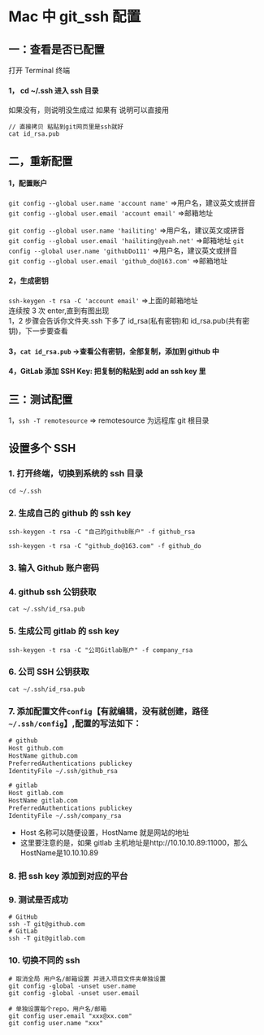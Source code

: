 # Mac 中 git_ssh 配置

## 一：查看是否已配置

打开 Terminal 终端

#### 1， cd ~/.ssh 进入 ssh 目录

如果没有，则说明没生成过
如果有 说明可以直接用

```
// 直接拷贝 粘贴到git网页里是ssh就好
cat id_rsa.pub
```

## 二，重新配置

#### 1，配置账户

`git config --global user.name 'account name'` =>用户名，建议英文或拼音  
`git config --global user.email 'account email'` =>邮箱地址

`git config --global user.name 'hailiting'` =>用户名，建议英文或拼音  
`git config --global user.email 'hailiting@yeah.net'` =>邮箱地址
`git config --global user.name 'githubDo111'` =>用户名，建议英文或拼音  
`git config --global user.email 'github_do@163.com'` =>邮箱地址

#### 2，生成密钥

`ssh-keygen -t rsa -C 'account email'` =>上面的邮箱地址  
连续按 3 次 enter,直到有图出现  
1，2 步骤会告诉你文件夹.ssh 下多了 id_rsa(私有密钥)和 id_rsa.pub(共有密钥)，下一步要查看

#### 3，`cat id_rsa.pub` ->查看公有密钥，全部复制，添加到 github 中

#### 4，GitLab 添加 SSH Key: 把复制的粘贴到 add an ssh key 里

## 三：测试配置

1，`ssh -T remotesource` => remotesource 为远程库 git 根目录

## 设置多个 SSH

### 1. 打开终端，切换到系统的 ssh 目录

```shell
cd ~/.ssh
```

### 2. 生成自己的 github 的 ssh key

```shell
ssh-keygen -t rsa -C "自己的github账户" -f github_rsa

ssh-keygen -t rsa -C "github_do@163.com" -f github_do
```

### 3. 输入 Github 账户密码

### 4. github ssh 公钥获取

```shell
cat ~/.ssh/id_rsa.pub
```

### 5. 生成公司 gitlab 的 ssh key

```shell
ssh-keygen -t rsa -C "公司Gitlab账户" -f company_rsa
```

### 6. 公司 SSH 公钥获取

```ssh
cat ~/.ssh/id_rsa.pub
```

### 7. 添加配置文件`config`【有就编辑，没有就创建，路径`~/.ssh/config`】,配置的写法如下：

```txt
# github
Host github.com
HostName github.com
PreferredAuthentications publickey
IdentityFile ~/.ssh/github_rsa

# gitlab
Host gitlab.com
HostName gitlab.com
PreferredAuthentications publickey
IdentityFile ~/.ssh/company_rsa
```

- Host 名称可以随便设置，HostName 就是网站的地址
- 这里要注意的是，如果 gitlab 主机地址是http://10.10.10.89:11000，那么HostName是10.10.10.89

### 8. 把 ssh key 添加到对应的平台

### 9. 测试是否成功

```shell
# GitHub
ssh -T git@github.com
# GitLab
ssh -T git@gitlab.com
```

### 10. 切换不同的 ssh

```shell
# 取消全局 用户名/邮箱设置 并进入项目文件夹单独设置
git config -global -unset user.name
git config -global -unset user.email

# 单独设置每个repo，用户名/邮箱
git config user.email "xxx@xx.com"
git config user.name "xxx"
```
